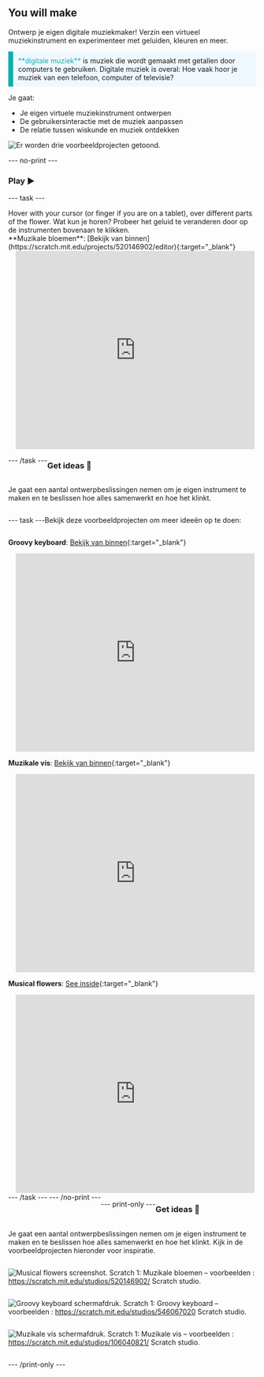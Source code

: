 ## You will make

Ontwerp je eigen digitale muziekmaker! Verzin een virtueel muziekinstrument en experimenteer met geluiden, kleuren en meer.

<p style="border-left: solid; border-width:10px; border-color: #0faeb0; background-color: aliceblue; padding: 10px;">
<span style="color: #0faeb0">**digitale muziek**</span> is muziek die wordt gemaakt met getallen door computers te gebruiken. Digitale muziek is overal: Hoe vaak hoor je muziek van een telefoon, computer of televisie?
</p>

Je gaat:
+ Je eigen virtuele muziekinstrument ontwerpen
+ De gebruikersinteractie met de muziek aanpassen
+ De relatie tussen wiskunde en muziek ontdekken

![Er worden drie voorbeeldprojecten getoond.](images/musical-showcase.png)

--- no-print ---

### Play ▶️

--- task ---

<div style="display: flex; flex-wrap: wrap">
<div style="flex-basis: 175px; flex-grow: 1">  
Hover with your cursor (or finger if you are on a tablet), over different parts of the flower. Wat kun je horen? Probeer het geluid te veranderen door op de instrumenten bovenaan te klikken.

</div>
<div>
**Muzikale bloemen**: [Bekijk van binnen](https://scratch.mit.edu/projects/520146902/editor){:target="_blank"}
<div class="scratch-preview" style="margin-left: 15px;">
  <iframe allowtransparency="true" width="485" height="402" src="https://scratch.mit.edu/projects/embed/520146902/?autostart=false" frameborder="0"></iframe>
</div>

</div>

--- /task ---

### Get ideas 💭

Je gaat een aantal ontwerpbeslissingen nemen om je eigen instrument te maken en te beslissen hoe alles samenwerkt en hoe het klinkt.

--- task ---

Bekijk deze voorbeeldprojecten om meer ideeën op te doen:

**Groovy keyboard**: [Bekijk van binnen](https://scratch.mit.edu/projects/546067020/editor){:target="_blank"}
<div class="scratch-preview" style="margin-left: 15px;">
  <iframe allowtransparency="true" width="485" height="402" src="https://scratch.mit.edu/projects/embed/546067020/?autostart=false" frameborder="0"></iframe>
</div>

**Muzikale vis**: [Bekijk van binnen](https://scratch.mit.edu/projects/106040821/editor){:target="_blank"}
<div class="scratch-preview" style="margin-left: 15px;">
  <iframe allowtransparency="true" width="485" height="402" src="https://scratch.mit.edu/projects/embed/106040821/?autostart=false" frameborder="0"></iframe>
</div>

**Musical flowers**: [See inside](https://scratch.mit.edu/projects/520146902/editor){:target="_blank"}
<div class="scratch-preview" style="margin-left: 15px;">
  <iframe allowtransparency="true" width="485" height="402" src="https://scratch.mit.edu/projects/embed/520146902/?autostart=false" frameborder="0"></iframe>
</div>
--- /task --- --- /no-print ---

--- print-only ---

### Get ideas 💭

Je gaat een aantal ontwerpbeslissingen nemen om je eigen instrument te maken en te beslissen hoe alles samenwerkt en hoe het klinkt. Kijk in de voorbeeldprojecten hieronder voor inspiratie.

![Musical flowers screenshot.](images/musical-flowers.png) Scratch 1: Muzikale bloemen – voorbeelden : https://scratch.mit.edu/studios/520146902/ Scratch studio.

![Groovy keyboard schermafdruk.](images/groovy-keyboard.png) Scratch 1: Groovy keyboard – voorbeelden : https://scratch.mit.edu/studios/546067020 Scratch studio.

![Muzikale vis schermafdruk.](images/musical-fish.png) Scratch 1: Muzikale vis – voorbeelden : https://scratch.mit.edu/studios/106040821/ Scratch studio.


--- /print-only ---
